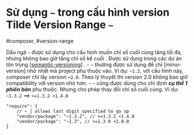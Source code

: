 # Sử dụng `~` trong cấu hình version Tilde Version Range `~`
#composer, #version-range

Dấu ngã `~` được sử dụng cho cấu hình muốn chỉ số cuối cùng tăng tối đa, nhưng không bao giờ tăng chỉ số kế cuối . Được sử dụng trong các dự án tôn trọng [[semantic-versioning]] . 
	- `~` thường được sử dụng để chỉ [minor-version] nhỏ nhất mà project phụ thuộc vào. Ví dụ: `~1.2`, với cấu hình này, composer chỉ lấy version `<2.0`. Theo lý thuyết thì version 2.0 không bao giờ compatibility với version nhỏ hơn.
	- `~` cũng được dùng cho chỉ định ***cụ thể  1 phiên bản*** phụ thuộc. Nhưng cho phép thay đổi chỉ số cuối cùng. Ví dụ: `~1.3.2` ==> `>=1.3.2 <1.4.0`
```
"require": {
    // ~ | allows last digit specified to go up
    "vendor/package": "~1.3.2", // >=1.3.2 <1.4.0
    "vendor/package": "~1.3", // >=1.3.0 <2.0.0
}
```

[//begin]: # "Autogenerated link references for markdown compatibility"
[semantic-versioning]: semantic-versioning "Semantic versioning"
[//end]: # "Autogenerated link references"
